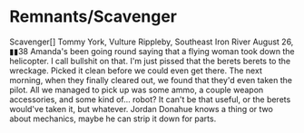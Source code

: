 # Remnants/Scavenger

Scavenger[]
Tommy York, Vulture
Rippleby, Southeast Iron River
August 26, ▮▮38
Amanda's been going round saying that a flying woman took down the helicopter. I call bullshit on that.
I'm just pissed that the berets berets to the wreckage. Picked it clean before we could even get there. The next morning, when they finally cleared out, we found that they'd even taken the pilot. All we managed to pick up was some ammo, a couple weapon accessories, and some kind of... robot? It can't be that useful, or the berets would've taken it, but whatever. Jordan Donahue knows a thing or two about mechanics, maybe he can strip it down for parts.
